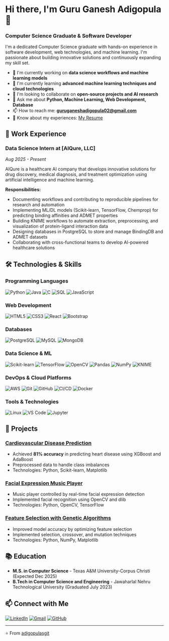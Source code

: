 
<!--
**adigopulasgit/adigopulasgit** is a ✨ _special_ ✨ repository because its `README.md` (this file) appears on your GitHub profile.

Here are some ideas to get you started:

- 🔭 I’m currently working on ...
- 🌱 I’m currently learning ...
- 👯 I’m looking to collaborate on ...
- 🤔 I’m looking for help with ...
- 💬 Ask me about ...
- 📫 How to reach me: ...
- 😄 Pronouns: ...
- ⚡ Fun fact: ...
-->
# Hi there, I'm Guru Ganesh Adigopula 👋

### Computer Science Graduate & Software Developer

I'm a dedicated Computer Science graduate with hands-on experience in software development, web technologies, and machine learning. I'm passionate about building innovative solutions and continuously expanding my skill set.

- 🔭 I'm currently working on **data science workflows and machine learning models**
- 🌱 I'm currently learning **advanced machine learning techniques and cloud technologies**
- 👯 I'm looking to collaborate on **open-source projects and AI research**
- 💬 Ask me about **Python, Machine Learning, Web Development, Database**
- 📫 How to reach me: **guruganeshadigopula02@gmail.com**
- 📄 Know about my experiences: [My Resume](https://docs.google.com/document/d/1aYxIAS7MB4wGc7TeJ-yKFpHaym2Q0Q7V/edit?tab=t.0)


## 💼 Work Experience

### **Data Science Intern** at [AIQure, LLC]
*Aug 2025 - Present*

AIQure is a healthcare AI company that develops innovative solutions for drug discovery, medical diagnosis, and treatment optimization using artificial intelligence and machine learning.

**Responsibilities:**
- Documenting workflows and contributing to reproducible pipelines for research and automation
- Implementing ML/DL models (Scikit-learn, TensorFlow, Chemprop) for predicting binding affinities and ADMET properties
- Building KNIME workflows to automate extraction, preprocessing, and visualization of protein-ligand interaction data
- Designing databases in PostgreSQL to store and manage BindingDB and ADMET datasets
- Collaborating with cross-functional teams to develop AI-powered healthcare solutions


## 🛠️ Technologies & Skills

### Programming Languages
![Python](https://img.shields.io/badge/Python-3776AB?style=for-the-badge&logo=python&logoColor=white)
![Java](https://img.shields.io/badge/Java-ED8B00?style=for-the-badge&logo=openjdk&logoColor=white)
![C](https://img.shields.io/badge/C-00599C?style=for-the-badge&logo=c&logoColor=white)
![SQL](https://img.shields.io/badge/SQL-4479A1?style=for-the-badge&logo=sql&logoColor=white)
![JavaScript](https://img.shields.io/badge/JavaScript-F7DF1E?style=for-the-badge&logo=javascript&logoColor=black)

### Web Development
![HTML5](https://img.shields.io/badge/HTML5-E34F26?style=for-the-badge&logo=html5&logoColor=white)
![CSS3](https://img.shields.io/badge/CSS3-1572B6?style=for-the-badge&logo=css3&logoColor=white)
![React](https://img.shields.io/badge/React-20232A?style=for-the-badge&logo=react&logoColor=61DAFB)
![Bootstrap](https://img.shields.io/badge/Bootstrap-7952B3?style=for-the-badge&logo=bootstrap&logoColor=white)

### Databases
![PostgreSQL](https://img.shields.io/badge/PostgreSQL-4169E1?style=for-the-badge&logo=postgresql&logoColor=white)
![MySQL](https://img.shields.io/badge/MySQL-4479A1?style=for-the-badge&logo=mysql&logoColor=white)
![MongoDB](https://img.shields.io/badge/MongoDB-47A248?style=for-the-badge&logo=mongodb&logoColor=white)

### Data Science & ML
![Scikit-learn](https://img.shields.io/badge/Scikit--learn-F7931E?style=for-the-badge&logo=scikit-learn&logoColor=white)
![TensorFlow](https://img.shields.io/badge/TensorFlow-FF6F00?style=for-the-badge&logo=tensorflow&logoColor=white)
![OpenCV](https://img.shields.io/badge/OpenCV-5C3EE8?style=for-the-badge&logo=opencv&logoColor=white)
![Pandas](https://img.shields.io/badge/Pandas-150458?style=for-the-badge&logo=pandas&logoColor=white)
![NumPy](https://img.shields.io/badge/NumPy-013243?style=for-the-badge&logo=numpy&logoColor=white)
![KNIME](https://img.shields.io/badge/KNIME-FBDA04?style=for-the-badge&logo=knime&logoColor=black)

### DevOps & Cloud Platforms  
![AWS](https://img.shields.io/badge/AWS-232F3E?style=for-the-badge&logo=amazonaws&logoColor=white) 
![Git](https://img.shields.io/badge/Git-F05032?style=for-the-badge&logo=git&logoColor=white) 
![GitHub](https://img.shields.io/badge/GitHub-181717?style=for-the-badge&logo=github&logoColor=white) 
![CI/CD](https://img.shields.io/badge/CI%2FCD-4285F4?style=for-the-badge&logo=google-cloud&logoColor=white) 
![Docker](https://img.shields.io/badge/Docker-2496ED?style=for-the-badge&logo=docker&logoColor=white)

### Tools & Technologies
![Linux](https://img.shields.io/badge/Linux-FCC624?style=for-the-badge&logo=linux&logoColor=black)
![VS Code](https://img.shields.io/badge/VS_Code-007ACC?style=for-the-badge&logo=visual-studio-code&logoColor=white)
![Jupyter](https://img.shields.io/badge/Jupyter-F37626?style=for-the-badge&logo=jupyter&logoColor=white)

## 🚀 Projects

### [Cardiovascular Disease Prediction](https://github.com/adigopulasgit/cardiovascular-prediction)
- Achieved **81% accuracy** in predicting heart disease using XGBoost and AdaBoost
- Preprocessed data to handle class imbalances
- Technologies: Python, Scikit-learn, Matplotlib

### [Facial Expression Music Player](https://github.com/adigopulasgit/facial-music-player)
- Music player controlled by real-time facial expression detection
- Implemented facial recognition using OpenCV and dlib
- Technologies: Python, OpenCV, TensorFlow

### [Feature Selection with Genetic Algorithms](https://github.com/adigopulasgit/feature-selection-ga)
- Improved model accuracy by optimizing feature selection
- Implemented selection, crossover, and mutation techniques
- Technologies: Python, NumPy, Matplotlib

## 📚 Education

- **M.S. in Computer Science** - Texas A&M University-Corpus Christi (Expected Dec 2025)
- **B.Tech in Computer Science and Engineering** - Jawaharlal Nehru Technological University (Graduated July 2023)

## 📫 Connect with Me

[![LinkedIn](https://img.shields.io/badge/LinkedIn-0077B5?style=for-the-badge&logo=linkedin&logoColor=white)](https://www.linkedin.com/in/guru-ganesh-adigopula-083805211/)
[![Gmail](https://img.shields.io/badge/Gmail-D14836?style=for-the-badge&logo=gmail&logoColor=white)](mailto:guruganeshadigopula02@gmail.com)
[![GitHub](https://img.shields.io/badge/GitHub-100000?style=for-the-badge&logo=github&logoColor=white)](https://github.com/adigopulasgit)

---

⭐️ From [adigopulasgit](https://github.com/adigopulasgit)
